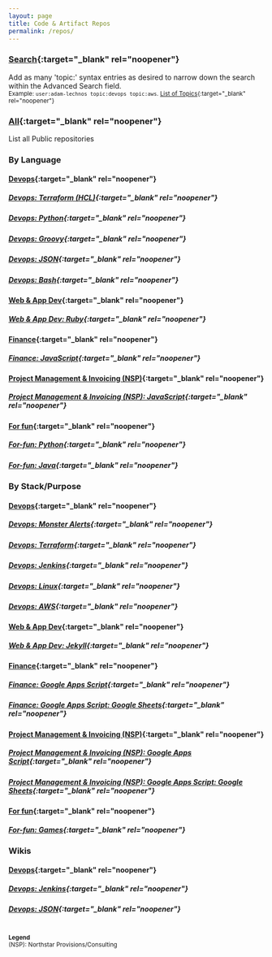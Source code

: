 ```yaml
---
layout: page
title: Code & Artifact Repos
permalink: /repos/
---
```


### [Search](https://github.com/search/advanced?q=user%3Aadam-lechnos+topic%3A){:target="_blank" rel="noopener"}
Add as many 'topic:' syntax entries as desired to narrow down the search within the Advanced Search field.
<br>
<sub>Example: `user:adam-lechnos topic:devops topic:aws`. [List of Topics](/topics/){:target="_blank" rel="noopener"}<sub>

### [All](https://github.com/Adam-Lechnos?tab=repositories){:target="_blank" rel="noopener"}
List all Public repositories

### By Language
#### [Devops](https://github.com/search?q=user%3Aadam-lechnos+topic%3Adevops&type=repositories){:target="_blank" rel="noopener"}
##### [Devops: Terraform (HCL)](https://github.com/search?q=user%3Aadam-lechnos+topic%3Adevops+topic%3Aterraform&type=repositories){:target="_blank" rel="noopener"}
##### [Devops: Python](https://github.com/search?q=user%3Aadam-lechnos+topic%3Adevops+topic%3Apython&type=repositories){:target="_blank" rel="noopener"}
##### [Devops: Groovy](https://github.com/search?q=user%3Aadam-lechnos+topic%3Adevops+topic%3Agroovy&type=repositories){:target="_blank" rel="noopener"}
##### [Devops: JSON](https://github.com/search?q=user%3Aadam-lechnos+topic%3Adevops+topic%3Ajson&type=repositories){:target="_blank" rel="noopener"}
##### [Devops: Bash](https://github.com/search?q=user%3Aadam-lechnos+topic%3Adevops+topic%3Abash&type=repositories){:target="_blank" rel="noopener"}

#### [Web & App Dev](https://github.com/search?q=user%3Aadam-lechnos+topic%3Aweb-app&type=repositories){:target="_blank" rel="noopener"}
##### [Web & App Dev: Ruby](https://github.com/search?q=user%3Aadam-lechnos+topic%3Aweb-app+topic%3Aruby&type=repositories){:target="_blank" rel="noopener"}

#### [Finance](https://github.com/search?q=user%3Aadam-lechnos+topic%3Afinancial&type=repositories){:target="_blank" rel="noopener"}
##### [Finance: JavaScript](https://github.com/search?q=user%3Aadam-lechnos+topic%3Afinancial+topic%3Ajavascript&type=repositories){:target="_blank" rel="noopener"}

#### [Project Management & Invoicing (NSP)](https://github.com/search?q=user%3Aadam-lechnos-nsprv++topic%3Aproject-management+topic%3Ainvoicing&type=repositories){:target="_blank" rel="noopener"}
##### [Project Management & Invoicing (NSP): JavaScript](https://github.com/search?q=user%3Aadam-lechnos-nsprv++topic%3Aproject-management+topic%3Ainvoicing+topic%3Ajavascript&type=repositories){:target="_blank" rel="noopener"}

#### [For fun](https://github.com/search?q=user%3Aadam-lechnos+topic%3Afor-fun&type=repositories){:target="_blank" rel="noopener"}
##### [For-fun: Python](https://github.com/search?q=user%3Aadam-lechnos+topic%3Afor-fun+topic%3Apython&type=repositories){:target="_blank" rel="noopener"}
##### [For-fun: Java](https://github.com/search?q=user%3Aadam-lechnos+topic%3Afor-fun+topic%3Ajava&type=repositories){:target="_blank" rel="noopener"}

### By Stack/Purpose
#### [Devops](https://github.com/search?q=user%3Aadam-lechnos+topic%3Adevops&type=repositories){:target="_blank" rel="noopener"}
##### [Devops: Monster Alerts](https://github.com/search?q=user%3Aadam-lechnos+topic%3Adevops+topic%3Amonster-alerts&type=repositories){:target="_blank" rel="noopener"}
##### [Devops: Terraform](https://github.com/search?q=user%3Aadam-lechnos+topic%3Adevops+topic%3Aterraform&type=repositories){:target="_blank" rel="noopener"}
##### [Devops: Jenkins](https://github.com/search?q=user%3Aadam-lechnos+topic%3Adevops+topic%3Ajenkins&type=repositories){:target="_blank" rel="noopener"}
##### [Devops: Linux](https://github.com/search?q=user%3Aadam-lechnos+topic%3Adevops+topic%3Alinux&type=repositories){:target="_blank" rel="noopener"}
##### [Devops: AWS](https://github.com/search?q=user%3Aadam-lechnos+topic%3Adevops+topic%3Aaws&type=repositories){:target="_blank" rel="noopener"}

#### [Web & App Dev](https://github.com/search?q=user%3Aadam-lechnos+topic%3Aweb-app&type=repositories){:target="_blank" rel="noopener"}
##### [Web & App Dev: Jekyll](https://github.com/search?q=user%3Aadam-lechnos+topic%3Aweb-app+topic%3Ajekyll&type=repositories){:target="_blank" rel="noopener"}

#### [Finance](https://github.com/search?q=user%3Aadam-lechnos+topic%3Afinancial&type=repositories){:target="_blank" rel="noopener"}
##### [Finance: Google Apps Script](https://github.com/search?q=user%3Aadam-lechnos+topic%3Afinancial+topic%3Agoogle-apps-script&type=repositories){:target="_blank" rel="noopener"}
##### [Finance: Google Apps Script: Google Sheets](https://github.com/search?q=user%3Aadam-lechnos+topic%3Afinancial+topic%3Agoogle-apps-script+topic%3Agoogle-sheets&type=repositories){:target="_blank" rel="noopener"}

#### [Project Management & Invoicing (NSP)](https://github.com/search?q=user%3Aadam-lechnos-nsprv++topic%3Aproject-management+topic%3Ainvoicing&type=repositories){:target="_blank" rel="noopener"}
##### [Project Management & Invoicing (NSP): Google Apps Script](https://github.com/search?q=user%3Aadam-lechnos-nsprv++topic%3Aproject-management+topic%3Ainvoicing+topic%3Agoogle-apps-script&type=repositories){:target="_blank" rel="noopener"}
##### [Project Management & Invoicing (NSP): Google Apps Script: Google Sheets](https://github.com/search?q=user%3Aadam-lechnos-nsprv++topic%3Aproject-management+topic%3Ainvoicing+topic%3Agoogle-apps-script+topic%3Agoogle-sheets&type=repositories){:target="_blank" rel="noopener"}

#### [For fun](https://github.com/search?q=user%3Aadam-lechnos+topic%3Afor-fun&type=repositories){:target="_blank" rel="noopener"}
##### [For-fun: Games](https://github.com/search?q=user%3Aadam-lechnos+topic%3Afor-fun+topic%3Agame&type=repositories){:target="_blank" rel="noopener"}

### Wikis
#### [Devops](https://github.com/search?q=user%3Aadam-lechnos+topic%3Adevops+topic%3Awiki&type=repositories){:target="_blank" rel="noopener"}
##### [Devops: Jenkins](https://github.com/search?q=user%3Aadam-lechnos+topic%3Adevops+topic%3Ajenkins+topic%3Awiki&type=repositories){:target="_blank" rel="noopener"}
##### [Devops: JSON](https://github.com/search?q=user%3Aadam-lechnos+topic%3Adevops+topic%3Ajson+topic%3Awiki&type=repositories){:target="_blank" rel="noopener"}

\
<sup>**Legend**</sup>\
<sup>(NSP): Northstar Provisions/Consulting</sup>
